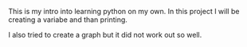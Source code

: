 This is my intro into learning python on my own. In this project I will be creating a variabe and than printing. 

I also tried to create a graph but it did not work out so well.
